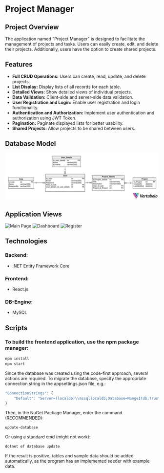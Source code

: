 # Project Manager

## Project Overview

The application named "Project Manager" is designed to facilitate the management of projects and tasks. Users can easily create, edit, and delete their projects. Additionally, users have the option to create shared projects.

## Features

- **Full CRUD Operations:** Users can create, read, update, and delete projects.
- **List Display:** Display lists of all records for each table.
- **Detailed Views:** Show detailed views of individual projects.
- **Data Validation:** Client-side and server-side data validation.
- **User Registration and Login:** Enable user registration and login functionality.
- **Authentication and Authorization:** Implement user authentication and authorization using JWT Token.
- **Pagination:** Paginate displayed lists for better usability.
- **Shared Projects:** Allow projects to be shared between users.

## Database Model

![Database Model](Photos/DbModel.jpg)

## Application Views
![Main Page](Photos/MainPage.jpg)
![Dashboard](Photos/Dashboard.jpg)
![Register](Photos/Register.jpg)

## Technologies

### Backend:
- .NET Entity Framework Core

### Frontend:
- React.js

### DB-Engine:
- MySQL

## Scripts

### To build the frontend application, use the npm package manager:
```bash
npm install
npm start
```
Since the database was created using the code-first approach, several actions are required.
To migrate the database, specify the appropriate connection string in the appsettings.json file, e.g.:
```js
"ConnectionStrings": {
    "Default": "Server=(localdb)\\mssqllocaldb;Database=MangeITdb;Trusted_Connection=True;"
}
```
Then, in the NuGet Package Manager, enter the command (RECOMMENDED):
```bash
update-database
```
Or using a standard cmd (might not work):
```bash
dotnet ef database update
```
If the result is positive, tables and sample data should be added automatically, as the program has an implemented seeder with example data.
